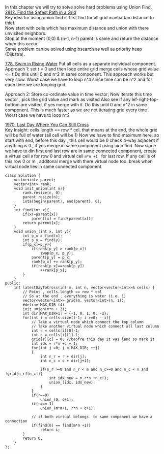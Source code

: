 In this chapter we will try to solve solve hard problems using Union Find.  
[2812. Find the Safest Path in a Grid](https://leetcode.com/problems/find-the-safest-path-in-a-grid/)  
Key idea for using union find is first find for all grid manhattan distance to thief.  
Now start with cells which has maximum distance and union with there unvisited neighbors.  
Stop at the moment (0,0) & (n-1, n-1) parent is same and return the distance when this occur.  
Same problem can be solved using bsearch as well as priority heap (Dijkstra).  

[778. Swim in Rising Water](https://leetcode.com/problems/swim-in-rising-water/description/)
Put all cells as a separate individual component.
Approach 1:
set t = 0 and then loop entire grid merge cells whose grid value <= t 
Do this until 0 and n^2 in same component.
This approach works but very slow.
Worst case we have to loop n^4 since time can be n^2 and for each time we are looping grid.


Approach 2:
Store co-ordinate value in time vector;
Now iterate this time vector , pick the grid value and mark as visited 
Also see if any lef-right-top-bottom are visited, if yes merge with it.
Do this until 0 and n^2 in same component.
This is much faster as we are not iterating grid every time .
Worst case we have to loop n^2

[1970. Last Day Where You Can Still Cross](https://leetcode.com/problems/last-day-where-you-can-still-cross/description/)  
Key Insight: cells.length == row * col, that means at the end, the whole grid will be full of water (all cell will be 1)
Now we have to find maximum here, so start with end, before this day , this cell would be 0
check 4-way adjacent if anything is 0 , if yes merge in same component using uion find.
Now since we have to din first and last row are in same connected component, create a virtual cell ```0``` for row 0 and virtual cell ```m*n +1 ``` for last row.
If any cell is of this row 0 or m , additonal merge with there virtual node too.
break when virtual node lies in same connected component.

```
class Solution {
    vector<int> parent;
    vector<int> rank;
    void init_union(int n){
        rank.resize(n, 0);
        parent.resize(n);
        iota(begin(parent), end(parent), 0);
    }
    int find(int x){
        if(x!=parent[x])
            parent[x] = find(parent[x]);
        return parent[x];
    }
    void union_(int x, int y){
        int p_x = find(x);
        int p_y = find(y);
        if(p_x!=p_y){
            if(rank[p_y] > rank[p_x])
                swap(p_x, p_y);
            parent[p_y] = p_x;
            rank[p_x] += rank[p_y];
            if(rank[p_x]==rank[p_y])
                ++rank[p_x];
        }
    }
public:
    int latestDayToCross(int m, int n, vector<vector<int>>& cells) {
        // Point , cells.length == row * col
        // So at the end , everything is water (i.e. 1)
        vector<vector<int>> grid(m, vector<int>(n, 1));
        #define MAX_DIR (4)
        init_union(m*n + 2);
        int dir[MAX_DIR+1] = {-1, 0, 1, 0, -1};
        for(int i = cells.size()-1; i >=0; --i){
            // Take a virtual node which connect the top column
            // Take another virtual node which connect all last column
            int r = cells[i][0]-1;
            int c = cells[i][1]-1;
            grid[r][c] = 0; //beofre this day it was land so mark it
            int idx = r*n +c + 1;
            for(int j =0; j < MAX_DIR; ++j)
            {
                int n_r = r + dir[j];
                int n_c = c + dir[j+1];
                
                if(n_r >=0 and n_r < m and n_c>=0 and n_c < n and !grid[n_r][n_c]){
                    int idx_new = n_r*n +n_c+1;
                    union_(idx, idx_new);
                }
            }
            if(r==0)
                union_(0, c+1);
            if(r==m-1)
                union_(m*n+1, r*n + c+1);

            // if both virtual belongs  to same component we have a connection
            if(find(0) == find(m*n +1))
                return i;
        }
        return 0;
    }
};
```
